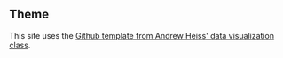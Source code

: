 

## Theme

This site uses the [Github template from Andrew Heiss' data visualization class](https://github.com/andrewheiss/datavizm20.classes.andrewheiss.com).

